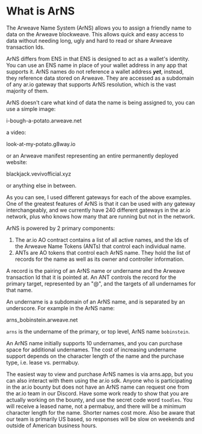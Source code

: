 # What is ArNS

The Arweave Name System (ArNS) allows you to assign a friendly name to data on the Arweave blockweave. This allows quick and easy access to data without needing long, ugly and hard to read or share Arweave transaction Ids.

ArNS differs from ENS in that ENS is designed to act as a wallet's identity. You can use an ENS name in place of your wallet address in any app that supports it. ArNS names do not reference a wallet address ***yet***, instead, they reference data stored on Arweave. They are accessed as a subdomain of any ar.io gateway that supports ArNS resolution, which is the vast majority of them.

ArNS doesn't care what kind of data the name is being assigned to, you can use a simple image:

i-bough-a-potato.arweave.net

a video:

look-at-my-potato.g8way.io

or an Arweave manifest representing an entire permanently deployed website:

blackjack.vevivofficial.xyz

or anything else in between.

As you can see, I used different gateways for each of the above examples. One of the greatest features of ArNS is that it can be used with any gateway interchangeably, and we currently have 240 different gateways in the ar.io network, plus who knows how many that are running but not in the network.

ArNS is powered by 2 primary components:

1. The ar.io AO contract contains a list of all active names, and the Ids of the Arweave Name Tokens (ANTs) that control each individual name.
2. ANTs are AO tokens that control each ArNS name. They hold the list of records for the name as well as its owner and controller information.

A record is the pairing of an ArNS name or undername and the Arweave transaction Id that it is pointed at. An ANT controls the record for the primary target, represented by an "@", and the targets of all undernames for that name.

An undername is a subdomain of an ArNS name, and is separated by an underscore. For example in the ArNS name:

arns_bobinstein.arweave.net

`arns` is the undername of the primary, or top level, ArNS name `bobinstein`.

An ArNS name initially supports 10 undernames, and you can purchase space for additional undernames. The cost of increasing undername support depends on the character length of the name and the purchase type, i.e. lease vs. permabuy. 

The easiest way to view and purchase ArNS names is via arns.app, but you can also interact with them using the ar.io sdk. Anyone who is participating in the ar.io bounty but does not have an ArNS name can request one from the ar.io team in our Discord. Have some work ready to show that you are actually working on the bounty, and use the secret code word `toodles`. You will receive a leased name, not a permabuy, and there will be a minimum character length for the name. Shorter names cost more. Also be aware that our team is primarily US based, so responses will be slow on weekends and outside of American business hours.